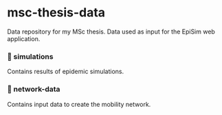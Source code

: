 # msc-thesis-data
Data repository for my MSc thesis. Data used as input for the EpiSim web application.

### 📁 simulations
Contains results of epidemic simulations.

### 📁 network-data
Contains input data to create the mobility network.
